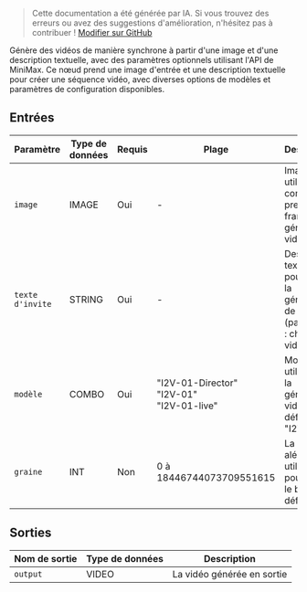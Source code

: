 > Cette documentation a été générée par IA. Si vous trouvez des erreurs ou avez des suggestions d'amélioration, n'hésitez pas à contribuer ! [Modifier sur GitHub](https://github.com/Comfy-Org/embedded-docs/blob/main/comfyui_embedded_docs/docs/MinimaxImageToVideoNode/fr.md)

Génère des vidéos de manière synchrone à partir d'une image et d'une description textuelle, avec des paramètres optionnels utilisant l'API de MiniMax. Ce nœud prend une image d'entrée et une description textuelle pour créer une séquence vidéo, avec diverses options de modèles et paramètres de configuration disponibles.

## Entrées

| Paramètre | Type de données | Requis | Plage | Description |
|-----------|-----------|----------|-------|-------------|
| `image` | IMAGE | Oui | - | Image à utiliser comme première frame de la génération vidéo |
| `texte d'invite` | STRING | Oui | - | Description textuelle pour guider la génération de la vidéo (par défaut : chaîne vide) |
| `modèle` | COMBO | Oui | "I2V-01-Director"<br>"I2V-01"<br>"I2V-01-live" | Modèle à utiliser pour la génération vidéo (par défaut : "I2V-01") |
| `graine` | INT | Non | 0 à 18446744073709551615 | La graine aléatoire utilisée pour créer le bruit (par défaut : 0) |

## Sorties

| Nom de sortie | Type de données | Description |
|-------------|-----------|-------------|
| `output` | VIDEO | La vidéo générée en sortie |

